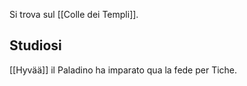 Si trova sul [[Colle dei Templi]].


## Studiosi
 [[Hyvää]] il Paladino ha imparato qua la fede per Tiche. 
 